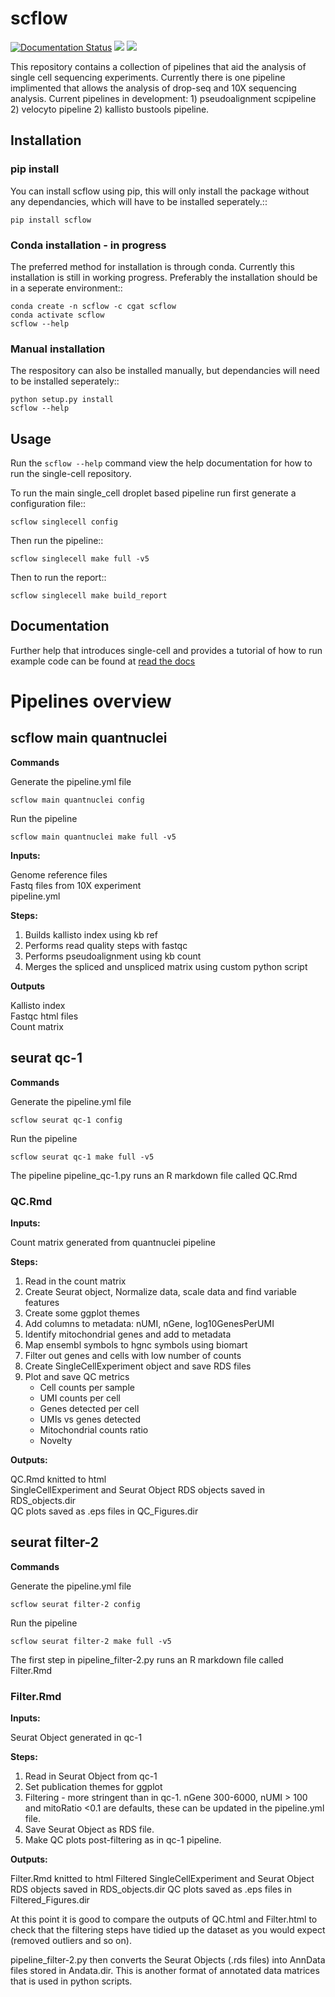 # scflow

<p align="left">
	<a href='https://single-cell.readthedocs.io/en/latest/?badge=latest'>
    <img src='https://readthedocs.org/projects/single-cell/badge/?version=latest' alt='Documentation Status' /></a>
	<a href="https://github.com/Acribbs/scflow/actions/workflows/aattggcc_python.yml/badge.svg", alt="Actions">
		<img src="https://github.com/Acribbs/scflow/actions/workflows/aattggcc_python.yml/badge.svg" /></a>
	<a href="https://twitter.com/CribbsP?lang=en", alt="Twitter followers">
		<img src="https://img.shields.io/twitter/url/http/shields.io.svg?style=social&logo=twitter" /></a>
</p>


This repository contains a collection of pipelines that aid the analysis of single cell sequencing experiments. Currently there is one pipeline implimented that allows the analysis of drop-seq and 10X sequencing analysis. Current pipelines in development: 1) pseudoalignment scpipeline 2) velocyto pipeline 2) kallisto bustools pipeline.

## Installation

### pip install

You can install scflow using pip, this will only install the package without any dependancies, which will have to be installed seperately.::

	pip install scflow

### Conda installation - **in progress**

The preferred method for installation is through conda. Currently this installation is still in working progress. Preferably the
installation should be in a seperate environment::

    conda create -n scflow -c cgat scflow
    conda activate scflow
    scflow --help

### Manual installation

The respository can also be installed manually, but dependancies will need to be installed seperately::

    python setup.py install
    scflow --help

## Usage

Run the ``scflow --help`` command view the help documentation for how to run the single-cell repository.

To run the main single_cell droplet based pipeline run first generate a configuration file::

    scflow singlecell config

Then run the pipeline::

    scflow singlecell make full -v5

Then to run the report::

    scflow singlecell make build_report

## Documentation

Further help that introduces single-cell and provides a tutorial of how to run example
code can be found at [read the docs](http://single-cell.readthedocs.io/)

# Pipelines overview

## scflow main quantnuclei

**Commands**

Generate the pipeline.yml file

    scflow main quantnuclei config

Run the pipeline

    scflow main quantnuclei make full -v5


**Inputs:**  

Genome reference files  
Fastq files from 10X experiment  
pipeline.yml

**Steps:**
1. Builds kallisto index using kb ref
2. Performs read quality steps with fastqc
3. Performs pseudoalignment using kb count
4. Merges the spliced and unspliced matrix using custom python script

**Outputs**  

Kallisto index  
Fastqc html files  
Count matrix  

## seurat qc-1  

**Commands**

Generate the pipeline.yml file

    scflow seurat qc-1 config

Run the pipeline

    scflow seurat qc-1 make full -v5

The pipeline pipeline_qc-1.py runs an R markdown file called QC.Rmd

### QC.Rmd  

**Inputs:**  

Count matrix generated from quantnuclei pipeline  

**Steps:**
1. Read in the count matrix
2. Create Seurat object, Normalize data, scale data and find variable features
3. Create some ggplot themes
4. Add columns to metadata: nUMI, nGene, log10GenesPerUMI
5. Identify mitochondrial genes and add to metadata
6. Map ensembl symbols to hgnc symbols using biomart
7. Filter out genes and cells with low number of counts
8. Create SingleCellExperiment object and save RDS files
9. Plot and save QC metrics
	- Cell counts per sample
	- UMI counts per cell
	- Genes detected per cell
	- UMIs vs genes detected
	- Mitochondrial counts ratio
	- Novelty

**Outputs:**  

QC.Rmd knitted to html  
SingleCellExperiment and Seurat Object RDS objects saved in RDS_objects.dir  
QC plots saved as .eps files in QC_Figures.dir  


## seurat filter-2

**Commands**

Generate the pipeline.yml file

    scflow seurat filter-2 config

Run the pipeline

    scflow seurat filter-2 make full -v5

The first step in pipeline_filter-2.py runs an R markdown file called Filter.Rmd

### Filter.Rmd


**Inputs:**  

Seurat Object generated in qc-1

**Steps:**
1. Read in Seurat Object from qc-1
2. Set publication themes for ggplot
3. Filtering - more stringent than in qc-1. nGene 300-6000, nUMI > 100 and mitoRatio <0.1 are defaults, these can be updated in the pipeline.yml file.
4. Save Seurat Object as RDS file.
5. Make QC plots post-filtering as in qc-1 pipeline.


**Outputs:**  

Filter.Rmd knitted to html
Filtered SingleCellExperiment and Seurat Object RDS objects saved in RDS_objects.dir
QC plots saved as .eps files in Filtered_Figures.dir

At this point it is good to compare the outputs of QC.html and Filter.html to check that the filtering steps have tidied up the dataset as you would expect (removed outliers and so on).

pipeline_filter-2.py then converts the Seurat Objects (.rds files) into AnnData files stored in Andata.dir. This is another format of annotated data matrices that is used in python scripts.
